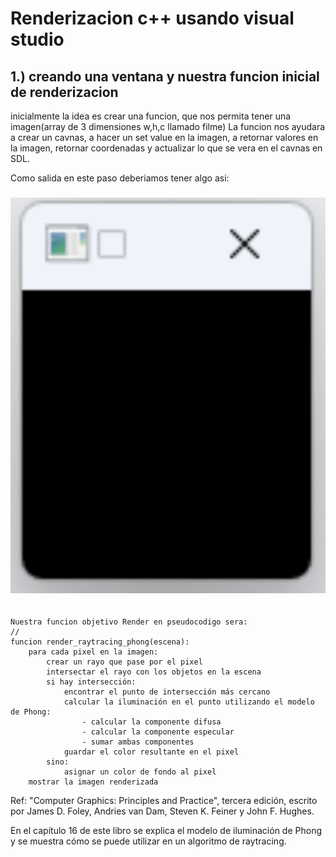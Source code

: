 # Renderizacion c++ usando visual studio

## 1.) creando una ventana y nuestra funcion inicial de renderizacion

inicialmente la idea es crear una funcion, que nos permita tener una imagen(array de 3 dimensiones w,h,c llamado filme)
La funcion nos ayudara a crear un cavnas, a hacer un set value en la imagen, a retornar valores en la imagen, 
retornar coordenadas y actualizar lo que se vera en el cavnas en SDL.

Como salida en este paso deberiamos tener algo asi:

<h3 align="center">
  <img src="../imagenes/ventana_inicial.png" width="900">
</h3>

```

Nuestra funcion objetivo Render en pseudocodigo sera:
//
funcion render_raytracing_phong(escena):
    para cada pixel en la imagen:
        crear un rayo que pase por el pixel
        intersectar el rayo con los objetos en la escena
        si hay intersección:
            encontrar el punto de intersección más cercano
            calcular la iluminación en el punto utilizando el modelo de Phong:
                - calcular la componente difusa
                - calcular la componente especular
                - sumar ambas componentes
            guardar el color resultante en el pixel
        sino:
            asignar un color de fondo al pixel
    mostrar la imagen renderizada

```

Ref: "Computer Graphics: Principles and Practice", tercera edición, escrito por James D. Foley, Andries van Dam, Steven K. Feiner y John F. Hughes. 

En el capítulo 16 de este libro se explica el modelo de iluminación de Phong y se muestra cómo se puede utilizar en un algoritmo de raytracing.


